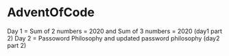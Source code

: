 # AdventOfCode

Day 1 = Sum of 2 numbers = 2020 and Sum of 3 numbers = 2020 (day1 part 2)
Day 2 = Passoword Philosophy and updated password philosophy (day2 part 2)
